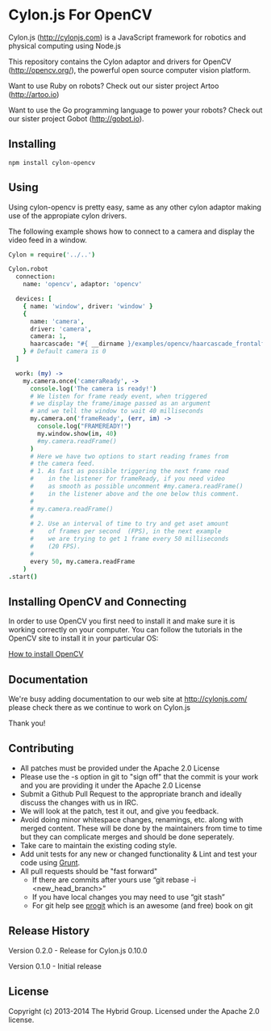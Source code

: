 # Cylon.js For OpenCV

Cylon.js (http://cylonjs.com) is a JavaScript framework for robotics and physical computing using Node.js

This repository contains the Cylon adaptor and drivers for OpenCV (http://opencv.org/), the powerful open source computer vision platform.

Want to use Ruby on robots? Check out our sister project Artoo (http://artoo.io)

Want to use the Go programming language to power your robots? Check out our sister project Gobot (http://gobot.io).

## Installing

    npm install cylon-opencv

## Using

Using cylon-opencv is pretty easy, same as any other cylon adaptor making use of the appropiate cylon drivers.

The following example shows how to connect to a camera and display the video feed in a window.

```coffeescript
Cylon = require('../..')

Cylon.robot
  connection:
    name: 'opencv', adaptor: 'opencv'

  devices: [
    { name: 'window', driver: 'window' }
    {
      name: 'camera',
      driver: 'camera',
      camera: 1,
      haarcascade: "#{ __dirname }/examples/opencv/haarcascade_frontalface_alt.xml"
    } # Default camera is 0
  ]

  work: (my) ->
    my.camera.once('cameraReady', ->
      console.log('The camera is ready!')
      # We listen for frame ready event, when triggered
      # we display the frame/image passed as an argument
      # and we tell the window to wait 40 milliseconds
      my.camera.on('frameReady', (err, im) ->
        console.log("FRAMEREADY!")
        my.window.show(im, 40)
        #my.camera.readFrame()
      )
      # Here we have two options to start reading frames from
      # the camera feed.
      # 1. As fast as possible triggering the next frame read
      #    in the listener for frameReady, if you need video
      #    as smooth as possible uncomment #my.camera.readFrame()
      #    in the listener above and the one below this comment.
      #
      # my.camera.readFrame()
      #
      # 2. Use an interval of time to try and get aset amount
      #    of frames per second  (FPS), in the next example
      #    we are trying to get 1 frame every 50 milliseconds
      #    (20 FPS).
      #
      every 50, my.camera.readFrame
    )
.start()
```
## Installing OpenCV and Connecting

In order to use OpenCV you first need to install it and make sure it is working correctly on your computer. You can follow the tutorials in the OpenCV site to install it in your particular OS:

[How to install OpenCV](http://docs.opencv.org/doc/tutorials/introduction/table_of_content_introduction/table_of_content_introduction.html#table-of-content-introduction)

## Documentation
We're busy adding documentation to our web site at http://cylonjs.com/ please check there as we continue to work on Cylon.js

Thank you!

## Contributing

* All patches must be provided under the Apache 2.0 License
* Please use the -s option in git to "sign off" that the commit is your work and you are providing it under the Apache 2.0 License
* Submit a Github Pull Request to the appropriate branch and ideally discuss the changes with us in IRC.
* We will look at the patch, test it out, and give you feedback.
* Avoid doing minor whitespace changes, renamings, etc. along with merged content. These will be done by the maintainers from time to time but they can complicate merges and should be done seperately.
* Take care to maintain the existing coding style.
* Add unit tests for any new or changed functionality & Lint and test your code using [Grunt](http://gruntjs.com/).
* All pull requests should be "fast forward"
  * If there are commits after yours use “git rebase -i <new_head_branch>”
  * If you have local changes you may need to use “git stash”
  * For git help see [progit](http://git-scm.com/book) which is an awesome (and free) book on git

## Release History

Version 0.2.0 - Release for Cylon.js 0.10.0

Version 0.1.0 - Initial release

## License

Copyright (c) 2013-2014 The Hybrid Group. Licensed under the Apache 2.0 license.
